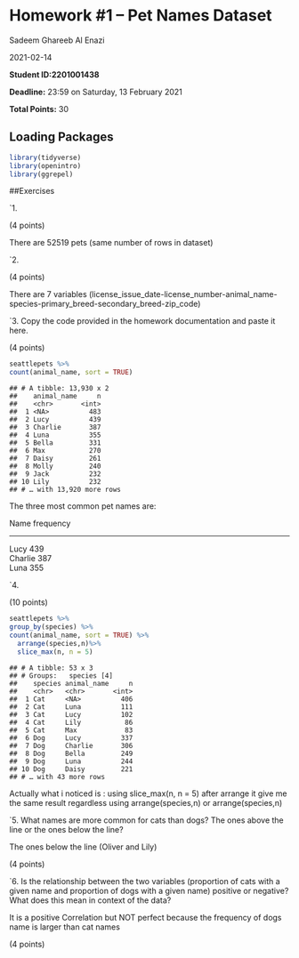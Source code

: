 Homework \#1 – Pet Names Dataset
================
Sadeem Ghareeb Al Enazi

2021-02-14

**Student ID:2201001438**

**Deadline:** 23:59 on Saturday, 13 February 2021

**Total Points:** 30

## Loading Packages

``` r
library(tidyverse)
library(openintro)
library(ggrepel)
```

\#\#Exercises

\`1.

(4 points)

There are 52519 pets (same number of rows in dataset)

\`2.

(4 points)

There are 7 variables
(license\_issue\_date-license\_number-animal\_name-species-primary\_breed-secondary\_breed-zip\_code)

\`3. Copy the code provided in the homework documentation and paste it
here.

(4 points)

``` r
seattlepets %>%
count(animal_name, sort = TRUE)
```

    ## # A tibble: 13,930 x 2
    ##    animal_name     n
    ##    <chr>       <int>
    ##  1 <NA>          483
    ##  2 Lucy          439
    ##  3 Charlie       387
    ##  4 Luna          355
    ##  5 Bella         331
    ##  6 Max           270
    ##  7 Daisy         261
    ##  8 Molly         240
    ##  9 Jack          232
    ## 10 Lily          232
    ## # … with 13,920 more rows

The three most common pet names are:

Name frequency

------------------------------------------------------------------------

Lucy 439  
Charlie 387  
Luna 355

\`4.

(10 points)

``` r
seattlepets %>%
group_by(species) %>%
count(animal_name, sort = TRUE) %>%
  arrange(species,n)%>%
  slice_max(n, n = 5)
```

    ## # A tibble: 53 x 3
    ## # Groups:   species [4]
    ##    species animal_name     n
    ##    <chr>   <chr>       <int>
    ##  1 Cat     <NA>          406
    ##  2 Cat     Luna          111
    ##  3 Cat     Lucy          102
    ##  4 Cat     Lily           86
    ##  5 Cat     Max            83
    ##  6 Dog     Lucy          337
    ##  7 Dog     Charlie       306
    ##  8 Dog     Bella         249
    ##  9 Dog     Luna          244
    ## 10 Dog     Daisy         221
    ## # … with 43 more rows

Actually what i noticed is : using slice\_max(n, n = 5) after arrange it
give me the same result regardless using arrange(species,n) or
arrange(species,n)

\`5. What names are more common for cats than dogs? The ones above the
line or the ones below the line?

The ones below the line (Oliver and Lily)

(4 points)

\`6. Is the relationship between the two variables (proportion of cats
with a given name and proportion of dogs with a given name) positive or
negative? What does this mean in context of the data?

It is a positive Correlation but NOT perfect because the frequency of
dogs name is larger than cat names

(4 points)
